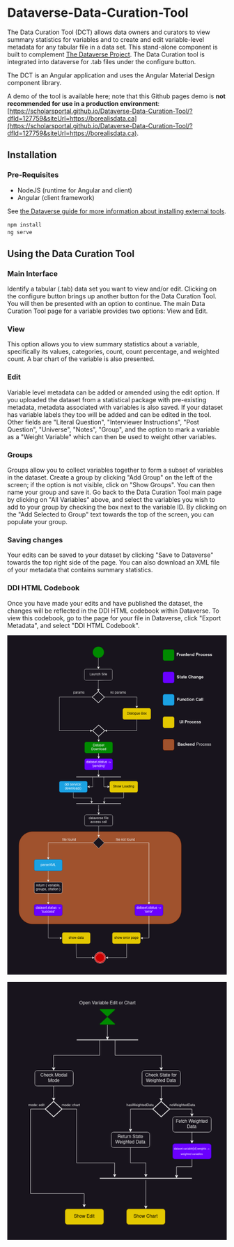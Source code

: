 # Dataverse-Data-Curation-Tool

The Data Curation Tool (DCT) allows data owners and curators to view summary statistics for variables and to create and edit variable-level metadata for any tabular file in a data set. This stand-alone component is built to complement [The Dataverse Project](http://dataverse.org/). The Data Curation tool is integrated into dataverse for .tab files under the configure button.

The DCT is an Angular application and uses the Angular Material Design component library.

A demo of the tool is available here; note that this Github pages demo is **not recommended for use in a production environment**: [https://scholarsportal.github.io/Dataverse-Data-Curation-Tool/?dfId=127759&siteUrl=https://borealisdata.ca](https://scholarsportal.github.io/Dataverse-Data-Curation-Tool/?dfId=127759&siteUrl=https://borealisdata.ca).

## Installation
### Pre-Requisites
- NodeJS (runtime for Angular and client)
- Angular (client framework)

See [the Dataverse guide for more information about installing external tools](http://guides.dataverse.org/en/latest/installation/external-tools.html).

``` sh
npm install
ng serve
```

## Using the Data Curation Tool

### Main Interface

Identify a tabular (.tab) data set you want to view and/or edit. Clicking on the configure button brings up another button for the Data Curation Tool. You will then be presented with an option to continue. The main Data Curation Tool page for a variable provides two options: View and Edit.

### View

This option allows you to view summary statistics about a variable, specifically its values, categories, count, count percentage, and weighted count. A bar chart of the variable is also presented.

### Edit

Variable level metadata can be added or amended using the edit option. If you uploaded the dataset from a statistical package with pre-existing metadata, metadata associated with variables is also saved. If your dataset has variable labels they too will be added and can be edited in the tool. Other fields are "Literal Question", "Interviewer Instructions", "Post Question", "Universe", "Notes", "Group", and the option to mark a variable as a "Weight Variable" which can then be used to weight other variables.

### Groups

Groups allow you to collect variables together to form a subset of variables in the dataset. Create a group by clicking "Add Group" on the left of the screen; if the option is not visible, click on "Show Groups". You can then name your group and save it. Go back to the Data Curation Tool main page by clicking on "All Variables" above, and select the variables you wish to add to your group by checking the box next to the variable ID. By clicking on the "Add Selected to Group" text towards the top of the screen, you can populate your group.

### Saving changes

Your edits can be saved to your dataset by clicking "Save to Dataverse" towards the top right side of the page. You can also download an XML file of your metadata that contains summary statistics.

### DDI HTML Codebook

Once you have made your edits and have published the dataset, the changes will be reflected in the DDI HTML codebook within Dataverse. To view this codebook, go to the page for your file in Dataverse, click "Export Metadata", and select "DDI HTML Codebook".

![Data Curation Tool Launch Activity Diagram](https://github.com/scholarsportal/Dataverse-Data-Curation-Tool/blob/nana-dev/docs/img/Data%20Curation%20Tool%20Launch%20Process.drawio.png?raw=true "Launch Activity Diagram")


![Modal Open Activity Diagram](https://github.com/scholarsportal/Dataverse-Data-Curation-Tool/blob/nana-dev/docs/img/lauch%20modal%20with%20id.drawio.png "Modal Launch Activity Diagram")

